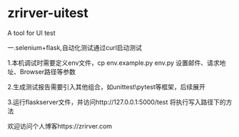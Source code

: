 # zrirver-uitest
A tool for UI test

一.selenium+flask,自动化测试通过curl启动测试

1.本机调试时需要定义env文件，cp env.example.py env.py 设置邮件、请求地址、Browser路径等参数

2.生成测试报告需要引入其他组合，如unittest\pytest等框架，后续展开

3.运行flaskserver文件，并访问http://127.0.0.1:5000/test 将执行写入路径下的方法

欢迎访问个人博客https://zrirver.com
